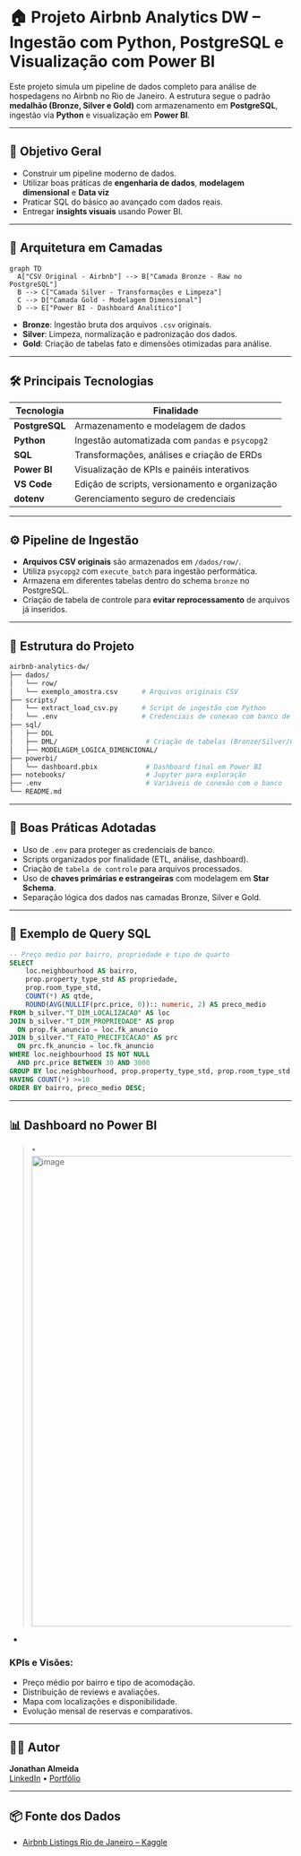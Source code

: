 # 🏠 Projeto Airbnb Analytics DW – Ingestão com Python, PostgreSQL e Visualização com Power BI

Este projeto simula um pipeline de dados completo para análise de hospedagens no Airbnb no Rio de Janeiro. A estrutura segue o padrão **medalhão (Bronze, Silver e Gold)** com armazenamento em **PostgreSQL**, ingestão via **Python** e visualização em **Power BI**.

---

## 🎯 Objetivo Geral

- Construir um pipeline moderno de dados.
- Utilizar boas práticas de **engenharia de dados**, **modelagem dimensional** e **Data viz**
- Praticar SQL do básico ao avançado com dados reais.
- Entregar **insights visuais** usando Power BI.

---

## 🧱 Arquitetura em Camadas

```mermaid
graph TD
  A["CSV Original - Airbnb"] --> B["Camada Bronze - Raw no PostgreSQL"]
  B --> C["Camada Silver - Transformações e Limpeza"]
  C --> D["Camada Gold - Modelagem Dimensional"]
  D --> E["Power BI - Dashboard Analítico"]
```

- **Bronze**: Ingestão bruta dos arquivos `.csv` originais.
- **Silver**: Limpeza, normalização e padronização dos dados.
- **Gold**: Criação de tabelas fato e dimensões otimizadas para análise.

---

## 🛠️ Principais Tecnologias

| Tecnologia      | Finalidade                                    |
|-----------------|-----------------------------------------------|
| **PostgreSQL**  | Armazenamento e modelagem de dados            |
| **Python**      | Ingestão automatizada com `pandas` e `psycopg2` |
| **SQL**         | Transformações, análises e criação de ERDs    |
| **Power BI**    | Visualização de KPIs e painéis interativos    |
| **VS Code**     | Edição de scripts, versionamento e organização |
| **dotenv**      | Gerenciamento seguro de credenciais           |

---

## ⚙️ Pipeline de Ingestão

- **Arquivos CSV originais** são armazenados em `/dados/row/`.
- Utiliza `psycopg2` com `execute_batch` para ingestão performática.
- Armazena em diferentes tabelas dentro do schema `bronze` no PostgreSQL.
- Criação de tabela de controle para **evitar reprocessamento** de arquivos já inseridos.

---

## 📁 Estrutura do Projeto

```bash
airbnb-analytics-dw/
├── dados/
│   └── row/ 
│   └── exemplo_amostra.csv      # Arquivos originais CSV
├── scripts/
│   └── extract_load_csv.py      # Script de ingestão com Python
│   └── .env                     # Credenciais de conexao com banco de dados
├── sql/
│   ├── DDL
│   ├── DML/                      # Criação de tabelas (Bronze/Silver/Gold)
│   ├── MODELAGEM_LOGICA_DIMENCIONAL/
├── powerbi/
│   └── dashboard.pbix            # Dashboard final em Power BI
├── notebooks/                    # Jupyter para exploração
├── .env                          # Variáveis de conexão com o banco
└── README.md
```

---

## 🔐 Boas Práticas Adotadas

- Uso de `.env` para proteger as credenciais de banco.
- Scripts organizados por finalidade (ETL, análise, dashboard).
- Criação de `tabela de controle` para arquivos processados.
- Uso de **chaves primárias e estrangeiras** com modelagem em **Star Schema**.
- Separação lógica dos dados nas camadas Bronze, Silver e Gold.

---

## 🧪 Exemplo de Query SQL

```sql
-- Preço medio por bairro, propriedade e tipo de quarto
SELECT
	loc.neighbourhood AS bairro,
	prop.property_type_std AS propriedade,
	prop.room_type_std,
	COUNT(*) AS qtde,
	ROUND(AVG(NULLIF(prc.price, 0)):: numeric, 2) AS preco_medio
FROM b_silver."T_DIM_LOCALIZACAO" AS loc
JOIN b_silver."T_DIM_PROPRIEDADE" AS prop
  ON prop.fk_anuncio = loc.fk_anuncio
JOIN b_silver."T_FATO_PRECIFICACAO" AS prc
  ON prc.fk_anuncio = loc.fk_anuncio
WHERE loc.neighbourhood IS NOT NULL 
  AND prc.price BETWEEN 30 AND 3000
GROUP BY loc.neighbourhood, prop.property_type_std, prop.room_type_std
HAVING COUNT(*) >=10
ORDER BY bairro, preco_medio DESC;
```

---

## 📊 Dashboard no Power BI

> *<img width="1727" height="840" alt="image" src="https://github.com/user-attachments/assets/dff1db4f-c94e-4a0f-bbd8-8feec690f109" />
*

### KPIs e Visões:
- Preço médio por bairro e tipo de acomodação.
- Distribuição de reviews e avaliações.
- Mapa com localizações e disponibilidade.
- Evolução mensal de reservas e comparativos.

---

## 👨‍💻 Autor

**Jonathan Almeida**  
[LinkedIn](https://www.linkedin.com/in/jonathan-mesquita-3049581b1) • [Portfólio](https://mypersonalportifolio.streamlit.app)  


---


## 📦 Fonte dos Dados

- [Airbnb Listings Rio de Janeiro – Kaggle](https://www.kaggle.com/datasets/thaysagomes/rio-airbnb)
